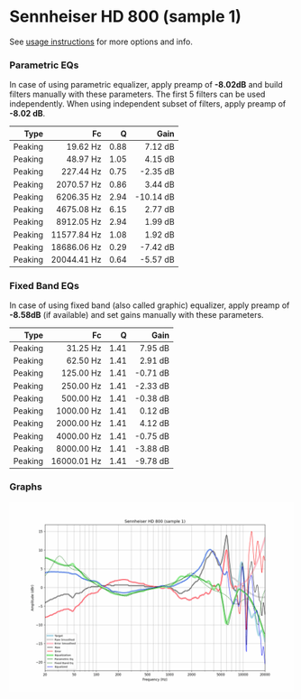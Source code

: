 # Sennheiser HD 800 (sample 1)
See [usage instructions](https://github.com/jaakkopasanen/AutoEq#usage) for more options and info.

### Parametric EQs
In case of using parametric equalizer, apply preamp of **-8.02dB** and build filters manually
with these parameters. The first 5 filters can be used independently.
When using independent subset of filters, apply preamp of **-8.02 dB**.

| Type    | Fc          |    Q | Gain      |
|--------:|------------:|-----:|----------:|
| Peaking | 19.62 Hz    | 0.88 | 7.12 dB   |
| Peaking | 48.97 Hz    | 1.05 | 4.15 dB   |
| Peaking | 227.44 Hz   | 0.75 | -2.35 dB  |
| Peaking | 2070.57 Hz  | 0.86 | 3.44 dB   |
| Peaking | 6206.35 Hz  | 2.94 | -10.14 dB |
| Peaking | 4675.08 Hz  | 6.15 | 2.77 dB   |
| Peaking | 8912.05 Hz  | 2.94 | 1.99 dB   |
| Peaking | 11577.84 Hz | 1.08 | 1.92 dB   |
| Peaking | 18686.06 Hz | 0.29 | -7.42 dB  |
| Peaking | 20044.41 Hz | 0.64 | -5.57 dB  |

### Fixed Band EQs
In case of using fixed band (also called graphic) equalizer, apply preamp of **-8.58dB**
(if available) and set gains manually with these parameters.

| Type    | Fc          |    Q | Gain     |
|--------:|------------:|-----:|---------:|
| Peaking | 31.25 Hz    | 1.41 | 7.95 dB  |
| Peaking | 62.50 Hz    | 1.41 | 2.91 dB  |
| Peaking | 125.00 Hz   | 1.41 | -0.71 dB |
| Peaking | 250.00 Hz   | 1.41 | -2.33 dB |
| Peaking | 500.00 Hz   | 1.41 | -0.38 dB |
| Peaking | 1000.00 Hz  | 1.41 | 0.12 dB  |
| Peaking | 2000.00 Hz  | 1.41 | 4.12 dB  |
| Peaking | 4000.00 Hz  | 1.41 | -0.75 dB |
| Peaking | 8000.00 Hz  | 1.41 | -3.88 dB |
| Peaking | 16000.01 Hz | 1.41 | -9.78 dB |

### Graphs
![](./Sennheiser%20HD%20800%20(sample%201).png)